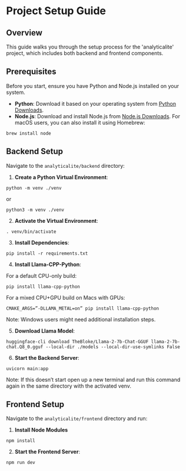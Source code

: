 # Project Setup Guide

## Overview

This guide walks you through the setup process for the 'analyticalite' project, which includes both backend and frontend components.

## Prerequisites

Before you start, ensure you have Python and Node.js installed on your system. 

- **Python**: Download it based on your operating system from [Python Downloads](https://www.python.org/downloads/).
- **Node.js**: Download and install Node.js from [Node.js Downloads](https://nodejs.org/en/download). For macOS users, you can also install it using Homebrew:
```
brew install node
```

## Backend Setup
Navigate to the `analyticalite/backend` directory:
1. **Create a Python Virtual Environment**:
```
python -m venv ./venv
```
or 
```
python3 -m venv ./venv
```

2. **Activate the Virtual Environment**:
```
. venv/bin/activate
```

3. **Install Dependencies**:
```
pip install -r requirements.txt
```

4. **Install Llama-CPP-Python**:

For a default CPU-only build:
```
pip install llama-cpp-python
```
For a mixed CPU+GPU build on Macs with GPUs:
```
CMAKE_ARGS=”-DLLAMA_METAL=on” pip install llama-cpp-python
```
Note: Windows users might need additional installation steps.

5. **Download Llama Model**:
```
huggingface-cli download TheBloke/Llama-2-7b-Chat-GGUF llama-2-7b-chat.Q8_0.gguf --local-dir ./models --local-dir-use-symlinks False
```

6. **Start the Backend Server**:
```
uvicorn main:app
```
Note: If this doesn’t start open up a new terminal and run this command again in the same directory with the activated venv.

## Frontend Setup

Navigate to the `analyticalite/frontend` directory and run:

1. **Install Node Modules**
```
npm install
```
2. **Start the Frontend Server**:
```
npm run dev
```
